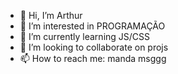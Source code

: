 - 👋 Hi, I’m  Arthur
- 👀 I’m interested in PROGRAMAÇÃO
- 🌱 I’m currently learning JS/CSS
- 💞️ I’m looking to collaborate on projs
- 📫 How to reach me: manda msggg

<!---
4rthuzao/4rthuzao is a ✨ special ✨ repository because its `README.md` (this file) appears on your GitHub profile.
You can click the Preview link to take a look at your changes.
--->
